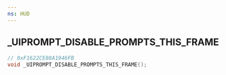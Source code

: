 ```yaml
---
ns: HUD
---
```

## _UIPROMPT_DISABLE_PROMPTS_THIS_FRAME

```c
// 0xF1622CE88A1946FB
void _UIPROMPT_DISABLE_PROMPTS_THIS_FRAME();
```

